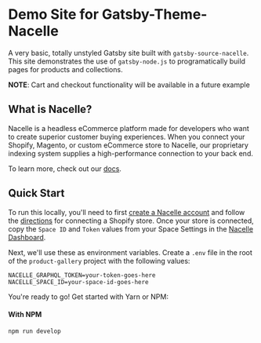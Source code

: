 # Demo Site for Gatsby-Theme-Nacelle

A very basic, totally unstyled Gatsby site built with `gatsby-source-nacelle`. This site demonstrates the use of `gatsby-node.js` to programatically build pages for products and collections.

**NOTE**: Cart and checkout functionality will be available in a future example

## What is Nacelle?

Nacelle is a headless eCommerce platform made for developers who want to create superior customer buying experiences. When you connect your Shopify, Magento, or custom eCommerce store to Nacelle, our proprietary indexing system supplies a high-performance connection to your back end.

To learn more, check out our [docs](https://docs.getnacelle.com/intro.html#what-is-nacelle).

## Quick Start

To run this locally, you'll need to first [create a Nacelle account](https://dashboard.getnacelle.com/) and follow the [directions](https://docs.getnacelle.com/getting-started.html#configure-your-shopify-account) for connecting a Shopify store. Once your store is connected, copy the `Space ID` and `Token` values from your Space Settings in the [Nacelle Dashboard](https://dashboard.getnacelle.com/).

Next, we'll use these as environment variables. Create a `.env` file in the root of the `product-gallery` project with the following values:

```dotenv
NACELLE_GRAPHQL_TOKEN=your-token-goes-here
NACELLE_SPACE_ID=your-space-id-goes-here
```

You're ready to go! Get started with Yarn or NPM:

#### With NPM

```shell
npm run develop
```
